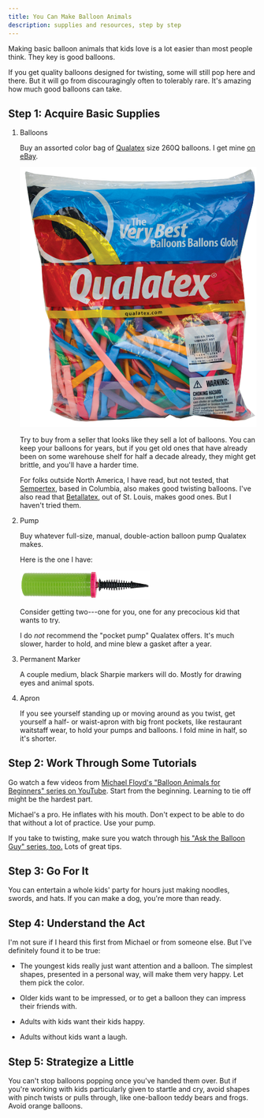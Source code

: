 ```yaml
---
title: You Can Make Balloon Animals
description: supplies and resources, step by step
---
```


Making basic balloon animals that kids love is a lot easier than most people think.  They key is good balloons.

If you get quality balloons designed for twisting, some will still pop here and there.  But it will go from discouragingly often to tolerably rare.  It's amazing how much good balloons can take.

## Step 1: Acquire Basic Supplies

1.  Balloons

    Buy an assorted color bag of [Qualatex](https://us.qualatex.com/) size 260Q balloons.  I get mine [on eBay](https://www.ebay.com/sch/i.html?_nkw=qualatex+260+assortment+bag).

    ![bag of Qualatex 260Q](/images/qualatex-bag.jpg)

    Try to buy from a seller that looks like they sell a lot of balloons.  You can keep your balloons for years, but if you get old ones that have already been on some warehouse shelf for half a decade already, they might get brittle, and you'll have a harder time.

    For folks outside North America, I have read, but not tested, that [Sempertex](https://www.sempertext.com), based in Columbia, also makes good twisting balloons.  I've also read that [Betallatex](https://www.betallic.com), out of St. Louis, makes good ones.  But I haven't tried them.

2.  Pump

    Buy whatever full-size, manual, double-action balloon pump Qualatex makes.

    Here is the one I have:

    ![Qualatex inflator](/images/qualatex-pump.png)

    Consider getting two---one for you, one for any precocious kid that wants to try.

    I do _not_ recommend the "pocket pump" Qualatex offers.  It's much slower, harder to hold, and mine blew a gasket after a year.

4.  Permanent Marker

    A couple medium, black Sharpie markers will do.  Mostly for drawing eyes and animal spots.

5.  Apron

    If you see yourself standing up or moving around as you twist, get yourself a half- or waist-apron with big front pockets, like restaurant waitstaff wear, to hold your pumps and balloons.  I fold mine in half, so it's shorter.

## Step 2: Work Through Some Tutorials

Go watch a few videos from [Michael Floyd's "Balloon Animals for Beginners" series on YouTube](https://www.youtube.com/watch?v=JzpMuO1BnJQ&list=PLkbFkY1_qG3jGNHOFlSxXBpgreM5ChyAq).  Start from the beginning.  Learning to tie off might be the hardest part.

  Michael's a pro.  He inflates with his mouth.  Don't expect to be able to do that without a lot of practice.  Use your pump.

If you take to twisting, make sure you watch through [his "Ask the Balloon Guy" series, too.](https://www.youtube.com/watch?v=jLbCs5qYOCQ&list=PLkbFkY1_qG3hC7IFVxCev8XISEhDksQi9)  Lots of great tips.

## Step 3: Go For It

You can entertain a whole kids' party for hours just making noodles, swords, and hats.  If you can make a dog, you're more than ready.

## Step 4: Understand the Act

I'm not sure if I heard this first from Michael or from someone else.  But I've definitely found it to be true:

- The youngest kids really just want attention and a balloon.  The simplest shapes, presented in a personal way, will make them very happy.  Let them pick the color.

- Older kids want to be impressed, or to get a balloon they can impress their friends with.

- Adults with kids want their kids happy.

- Adults without kids want a laugh.

## Step 5: Strategize a Little

You can't stop balloons popping once you've handed them over.  But if you're working with kids particularly given to startle and cry, avoid shapes with pinch twists or pulls through, like one-balloon teddy bears and frogs.  Avoid orange balloons.
